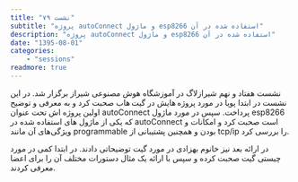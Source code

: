 ```yaml
---
title: "نشست ۷۹"
subtitle: "پروژه autoConnect و ماژول esp8266 استفاده شده در آن"
description: "پروژه autoConnect و ماژول esp8266 استفاده شده در آن"
date: "1395-08-01"
categories:
    - "sessions"
readmore: true
---
```

نشست هفتاد و نهم شیرازلاگ در آموزشگاه هوش مصنوعی شیراز برگزار شد. در این نشست در ابتدا پویا در مورد پروژه هایش در گیت هاب صحبت کرد و به معرفی و توضیح اولین پروژه اش تحت عنوان autoConnect پرداخت. سپس در مورد ماژول esp8266 که یکی از ماژول های استفاده شده در autoConnect است صحبت کرد و امکانات و ویژگی‌های آن مانند programmable بودن و همچنین پشتیبانی از tcp/ip را بررسی کرد.

در ارائه بعد نیز خانوم بهزادی در مورد گیت توضیحاتی دادند. در ابتدا کمی در مورد چیستی گیت صحبت کرده و سپس با ارائه یک مثال دستورات مختلف آن را برای اعضا معرفی کردند.

